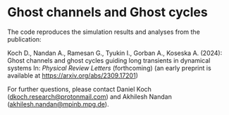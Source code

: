 
# Ghost channels and Ghost cycles

The code reproduces the simulation results and analyses from the publication:

Koch D., Nandan A., Ramesan G., Tyukin I., Gorban A., Koseska A. (2024): 
Ghost channels and ghost cycles guiding long transients in dynamical systems
In: _Physical Review Letters_ (forthcoming)
(an early preprint is available at https://arxiv.org/abs/2309.17201)


For further questions, please contact Daniel Koch (dkoch.research@protonmail.com) and Akhilesh Nandan (akhilesh.nandan@mpinb.mpg.de).
